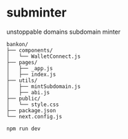 # subminter
unstoppable domains subdomain minter<br />

```
bankon/
├── components/
│   └── WalletConnect.js
├── pages/
│   ├── _app.js
│   ├── index.js
├── utils/
│   ├── mintSubdomain.js
│   ├── abi.js
├── public/
│   └── style.css
├── package.json
└── next.config.js
```

```bash
npm run dev

